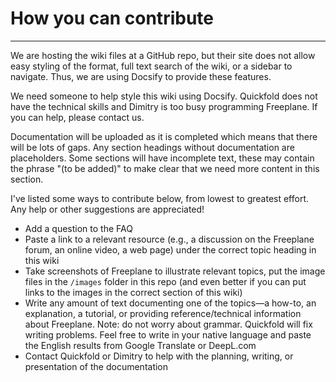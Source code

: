 # How you can contribute

-----

We are hosting the wiki files at a GitHub repo, but their site does not allow easy styling of the format, full text search of the wiki, or a sidebar to navigate. Thus, we are using Docsify to provide these features.

We need someone to help style this wiki using Docsify. Quickfold does not have the technical skills and Dimitry is too busy programming Freeplane. If you can help, please contact us.

Documentation will be uploaded as it is completed which means that there will be lots of gaps. Any section headings without documentation are placeholders. Some sections will have incomplete text, these may contain the phrase "(to be added)" to make clear that we need more content in this section.

I've listed some ways to contribute below, from lowest to greatest effort. Any help or other suggestions are appreciated!

* Add a question to the FAQ
* Paste a link to a relevant resource (e.g., a discussion on the Freeplane forum, an online video, a web page) under the correct topic heading in this wiki
* Take screenshots of Freeplane to illustrate relevant topics, put the image files in the `/images` folder in this repo (and even better if you can put links to the images in the correct section of this wiki)
* Write any amount of text documenting one of the topics—a how-to, an explanation, a tutorial, or providing reference/technical information about Freeplane. Note: do not worry about grammar. Quickfold will fix writing problems. Feel free to write in your native language and paste the English results from Google Translate or DeepL.com
* Contact Quickfold or Dimitry to help with the planning, writing, or presentation of the documentation
